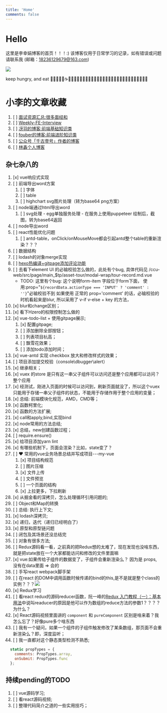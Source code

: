 ```yaml
---
title: 'Home'
comments: false
---
```


<script async defer src="https://buttons.github.io/buttons.js"></script>

# Hello

这里是李幸娟博客的首页！！！:)
该博客仅用于日常学习的记录，如有错误或问题请联系我 (邮箱：18236129679@163.com)


<img src='/Blog/images/home-banner.svg' />


keep hungry, and eat 🥤🐂🍔🍗🍰☕️🍉🍒🍦🍭🌽🍓🍇🥬🥒🥕🥞🧇🥓🥩🍖🌭🍕🥙🌮🥗🥘🍝🍣🍱🍥🍧🍨🧁


# 小李的文章收藏

1.  [ ]  [面试资源汇总:很多面经和](https://github.com/abc-club/js-paradise/blob/master/INTERVIEW.md)
2.  [ ]  [Weekly-FE-Interview](https://github.com/airuikun/Weekly-FE-Interview)
3.  [ ]  [冴羽的博客:前端基础知识类](https://github.com/mqyqingfeng/Blog)
4.  [ ]  [fouber的博客:前端进阶知识类](https://github.com/fouber/blog)
5.  [ ]  [公众号「千古壹号」作者的博客](https://github.com/qianguyihao/Web?utm_source=gold_browser_extension)
6.  [ ]  [林鑫个人博客](https://github.com/lin-xin/blog)




## 杂七杂八的

<!-- 1.  [ ]  如果一个网络请求函数，在项目静态资源刚一加载的时候执行，然后将返回值赋值给了 -->
1.  [x]  vue响应式实现
2.  [ ]  前端导出word方案
    1.  [ ]  字体
    2.  [ ]  table
    3.  [ ]  highchart svg图片处理（转为base64 png方案）
3.  [ ] node端通过html导出word
    1.  [ ]  svg处理 - egg单独服务处理 - 在服务上使用puppeteer 绘制后，截图，转为base64返回
4.  [ ]  node导出word
5.  [ ]  react性能优化问题
    1.  [ ]  antd-table，onClick/onMouseMove都会引起antd整个table的重新渲染？？？
6.  [ ]  数据结构
7.  [ ]  lodash的对象merge实现
8.  [ ]  [hexo热编译+gitpage添加评论功能](https://segmentfault.com/a/1190000016267344)
9.  [ ]  去看下element UI 的必输校验怎么做的，此处有个bug, 具体代码见 /ccu-web/src/page/main_$tp/asset-tour/modal-wrap/tour-record.md.vue
    - TODO: 这里有个bug:
      这个说明form-item 字段位于form下面，
      使用:prop="`${recordData.actionType === 'INPUT' ? 'comment' : ''}`"必输校验不到
      如果使用 正常的 prop='comment' 的话，必输校验的时机看起来是blur,
      所以采用了 v-if v-else + key 的方法，
10. [x]  blur和change区别；
11. [x]  看下Hzero的权限控制怎么做的
12. [x]  vue-todo-list + 使用gitpage展示;
    1.  [x]  配置gitpage;
    2.  [ ]  添加删除全部按钮；
    3.  [ ]  列表项目杭高；
    4.  [ ]  飘雪花效果；
    5.  [ ]  添加todo添加时间；
13. [x]  vue-antd 实现 checkbox 放大和修改样式的效果；
14. [ ]  项目添加提交校验（console\dbugger\alert）
15. [x]  继承相关；
16. [x]  vuex 的store 是只有这一串父子组件可以访问还是整个应用都可以访问？整个应用
   1. [x]  经测试，刚进入页面的时候可以访问到，刷新页面就没了，所以这个vuex只能用于存储一串父子组件的状态，不能用于存储作用于整个应用的变量；
17. [x]  总结: 前端模块化规范，AMD，CMD等；
18. [x]  函数柯里化;
19. [x]  函数的方法扩展;
20. [x]  call和apply,bind,实现bind
21. [x]  node常用的方法总结;
22. [x]  总结，new创建函数过程；
23. [ ]  require.ensure()
24. [x]  给项目添加yarn lint
25. [x]  有哪些机制下，页面会渲染？比如，state变了？
26. [ ]  ❤️ 常用的vue业务场景总结并写成项目---my-vue
    1. [x]  项目结构规范
    2. [ ]  图片压缩
    3. [x]  文件上传
    4. [ ]  文件预览
    5. [ ]  一个页面的结构
    6. [x]  上拉更多，下拉刷新
27. [x]  从掘金看的深拷贝，怎么处理循环引用问题的;
28. [ ]  Object和Map的转换
29. [ ]  总结: 执行上下文;
30. [x]  lodash深拷贝;
31. [x]  递归，迭代（递归已经明白了）
32. [x]  原型和原型链问题
33. [ ]  闭包及其场景还没总结完
34. [ ]  对象有很多方法;
35. [ ]  Redux源码看一看，之前真的把Redux想的太难了，现在发现也没啥东西，就是把state放在一个大家都能访问和修改的文件里面嘛
36. [x]  vue:如果传给子组件的数据变了，子组件会重新渲染么？ 因为是 props, 没有在data里面 => 会的
37. [ ]  手写react webpack脚手架
38. [ ]  在react 的DOM中调用函数时候传递的bind的this,是不是就是整个class的实例？？？<img src='/Blog/images/react调用函数传递的this.png'>
39. [x]  Redux学习
40. [ ]  看react redux的源码reducer函数，阮一峰的[Redux 入门教程（一）：基本用法](http://www.ruanyifeng.com/blog/2016/09/redux_tutorial_part_one_basic_usages.html)中说叫readucer的原因是他可以作为数组的reduce方法的参数1？？？？为什么？
41. [x]  React源码视频里面讲的 `component` 和 `pureComponent` 区别是啥来着？我怎么忘了？好像pure多个啥东西
42. [ ]  我有一个疑问，如果一个组件的子组件触发修改了某条数组，那页面不会重新渲染么？即，深度监听；
43. [ ]  我一直都对这个静态类型检测不熟悉;

```javascript
  static propTypes = {
    comments: PropTypes.array,
    onSubmit: PropTypes.func
  };
```




## 持续pending的TODO

1. [ ]  vue源码学习;
2. [ ]  看react源码视频;
3. [ ]  整理代码简介之道的一些实用技巧；


